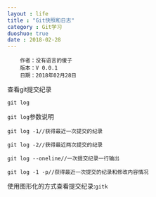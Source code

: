 ```yaml
---
layout : life
title : "Git快照和日志"
category : Git学习
duoshuo: true
date : 2018-02-28
---
```


        作者：没有语言的傻子
        版本：V 0.0.1
        日期：2018年02月28日



查看git提交纪录
```
git log
```

```git log```参数说明
```
git log -1//获得最近一次提交的纪录
```
```
git log -2//获得最近两次提交的纪录
```
```
git log --oneline//一次提交纪录一行输出
```
```
git log -1 -p//获得最近一次提交的纪录和修改内容情况
```

使用图形化的方式查看提交纪录:```gitk```